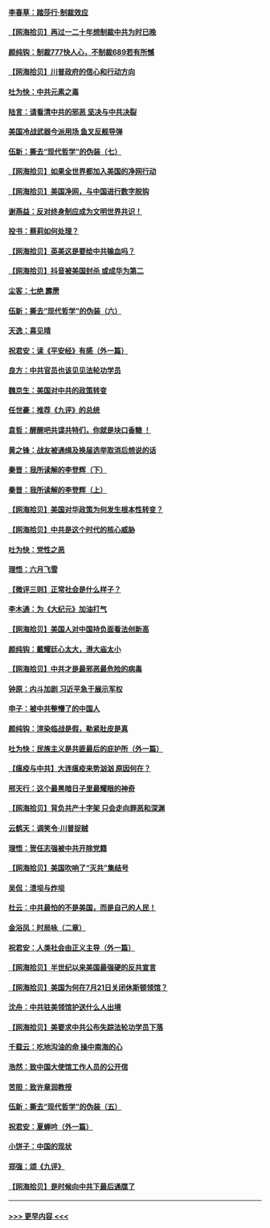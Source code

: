 #### [李春草：踏莎行·制裁效应](../pages/nsc993/n12318290.md?t=08101302) 
#### [【网海拾贝】再过一二十年想制裁中共为时已晚](../pages/nsc993/n12318195.md?t=08101302) 
#### [颜纯钩：制裁777快人心，不制裁689若有所憾](../pages/nsc993/n12316912.md?t=08101302) 
#### [【网海拾贝】川普政府的信心和行动方向](../pages/nsc993/n12316673.md?t=08101302) 
#### [吐为快：中共元素之毒](../pages/nsc993/n12316547.md?t=08101302) 
#### [陆言：请看清中共的邪恶 坚决与中共决裂](../pages/nsc993/n12315784.md?t=08101302) 
#### [美国冷战武器今派用场 鱼叉反舰导弹](../pages/nsc993/n12316258.md?t=08101302) 
#### [伍新：撕去“现代哲学”的伪装（七）](../pages/nsc993/n12315846.md?t=08101302) 
#### [【网海拾贝】如果全世界都加入美国的净网行动](../pages/nsc993/n12315588.md?t=08101302) 
#### [【网海拾贝】美国净网，与中国进行数字脱钩](../pages/nsc993/n12312813.md?t=08101302) 
#### [谢燕益：反对终身制应成为文明世界共识！](../pages/nsc993/n12310465.md?t=08101302) 
#### [投书：蔡莉如何处理？](../pages/nsc993/n12310224.md?t=08101302) 
#### [【网海拾贝】英美这是要给中共输血吗？](../pages/nsc993/n12307646.md?t=08101302) 
#### [【网海拾贝】抖音被美国封杀 或成华为第二](../pages/nsc993/n12305277.md?t=08101302) 
#### [尘客：七绝 霹雳](../pages/nsc993/n12304053.md?t=08101302) 
#### [伍新：撕去“现代哲学”的伪装（六）](../pages/nsc993/n12303243.md?t=08101302) 
#### [天逸：喜见晴](../pages/nsc993/n12303226.md?t=08101302) 
#### [祝君安：读《平安经》有感（外一篇）](../pages/nsc993/n12303170.md?t=08101302) 
#### [良方：中共官员也该见见法轮功学员](../pages/nsc993/n12302985.md?t=08101302) 
#### [魏京生：美国对中共的政策转变](../pages/nsc993/n12302929.md?t=08101302) 
#### [任世豪：推荐《九评》的总统](../pages/nsc993/n12302838.md?t=08101302) 
#### [袁哲：醒醒吧共谍共特们，你就是块口香糖 ！](../pages/nsc993/n12302678.md?t=08101302) 
#### [黄之锋：战友被通缉及换届选举取消后想说的话](../pages/nsc993/n12302681.md?t=08101302) 
#### [秦晋：我所读解的李登辉（下）](../pages/nsc993/n12302171.md?t=08101302) 
#### [秦晋：我所读解的李登辉（上）](../pages/nsc993/n12301979.md?t=08101302) 
#### [【网海拾贝】美国对华政策为何发生根本性转变？](../pages/nsc993/n12302091.md?t=08101302) 
#### [【网海拾贝】中共是这个时代的核心威胁](../pages/nsc993/n12300541.md?t=08101302) 
#### [吐为快：党性之恶](../pages/nsc993/n12300263.md?t=08101302) 
#### [理悟：六月飞雪](../pages/nsc993/n12300243.md?t=08101302) 
#### [【微评三则】正常社会是什么样子？](../pages/nsc993/n12300228.md?t=08101302) 
#### [李木通：为《大纪元》加油打气](../pages/nsc993/n12280363.md?t=08101302) 
#### [【网海拾贝】美国人对中国持负面看法创新高](../pages/nsc993/n12298720.md?t=08101302) 
#### [颜纯钩：戴耀廷心太大，港大庙太小](../pages/nsc993/n12297682.md?t=08101302) 
#### [【网海拾贝】中共才是最邪恶最危险的病毒](../pages/nsc993/n12296470.md?t=08101302) 
#### [钟原：内斗加剧 习近平急于展示军权](../pages/nsc993/n12292544.md?t=08101302) 
#### [申子：被中共整懵了的中国人](../pages/nsc993/n12291389.md?t=08101302) 
#### [颜纯钩：渲染临战是假，勒紧肚皮是真](../pages/nsc993/n12290945.md?t=08101302) 
#### [吐为快：民族主义是共匪最后的庇护所（外一篇）](../pages/nsc993/n12290887.md?t=08101302) 
#### [【瘟疫与中共】大连瘟疫来势汹汹 原因何在？](../pages/nsc993/n12287474.md?t=08101302) 
#### [邢天行：这个最黑暗日子里最耀眼的神奇](../pages/nsc993/n12289882.md?t=08101302) 
#### [【网海拾贝】背负共产十字架 只会走向罪恶和深渊](../pages/nsc993/n12288290.md?t=08101302) 
#### [云鹤天：调笑令·川普捉贼](../pages/nsc993/n12285672.md?t=08101302) 
#### [理悟：贺任志强被中共开除党籍](../pages/nsc993/n12285597.md?t=08101302) 
#### [【网海拾贝】美国吹响了“灭共”集结号](../pages/nsc993/n12284522.md?t=08101302) 
#### [吴侃：溃坝与炸坝](../pages/nsc993/n12283593.md?t=08101302) 
#### [杜云：中共最怕的不是美国，而是自己的人民！](../pages/nsc993/n12282935.md?t=08101302) 
#### [金浴凤：时局咏（二章）](../pages/nsc993/n12282923.md?t=08101302) 
#### [祝君安：人类社会由正义主导（外一篇）](../pages/nsc993/n12282809.md?t=08101302) 
#### [【网海拾贝】半世纪以来美国最强硬的反共宣言](../pages/nsc993/n12282656.md?t=08101302) 
#### [【网海拾贝】美国为何在7月21日关闭休斯顿领馆？](../pages/nsc993/n12279731.md?t=08101302) 
#### [沈舟：中共驻美领馆护送什么人出境](../pages/nsc993/n12278949.md?t=08101302) 
#### [【网海拾贝】美要求中共公布失踪法轮功学员下落](../pages/nsc993/n12277656.md?t=08101302) 
#### [千载云：吃地沟油的命 操中南海的心](../pages/nsc993/n12277533.md?t=08101302) 
#### [浩然：致中国大使馆工作人员的公开信](../pages/nsc993/n12277436.md?t=08101302) 
#### [苦胆：致许章润教授](../pages/nsc993/n12274876.md?t=08101302) 
#### [伍新：撕去“现代哲学”的伪装（五）](../pages/nsc993/n12274833.md?t=08101302) 
#### [祝君安：夏蝉吟（外一篇）](../pages/nsc993/n12274794.md?t=08101302) 
#### [小饼子：中国的现状](../pages/nsc993/n12274774.md?t=08101302) 
#### [郑强：颂《九评》](../pages/nsc993/n12274570.md?t=08101302) 
#### [【网海拾贝】是时候向中共下最后通牒了](../pages/nsc993/n12274156.md?t=08101302) 

----
#### [ >>> 更早内容 <<< ](../indexes/nsc993-earlier.md)
